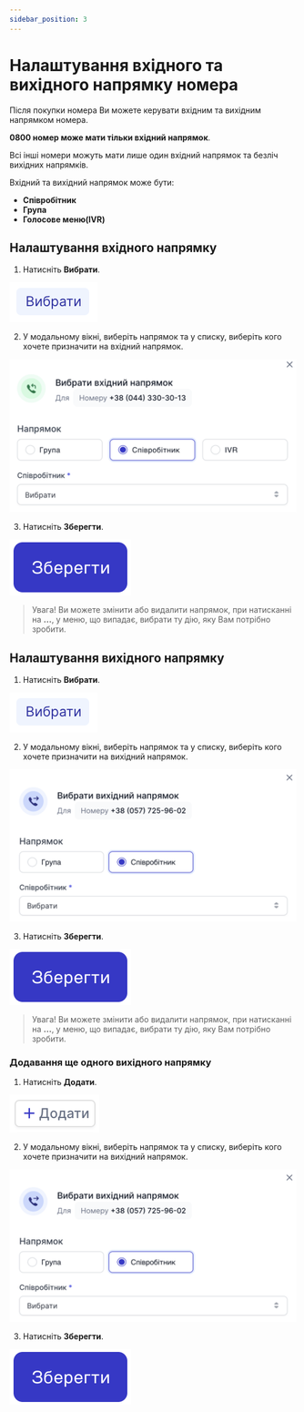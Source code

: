 ```yaml
---
sidebar_position: 3
---
```


# Налаштування вхідного та вихідного напрямку номера

Після покупки номера Ви можете керувати вхідним та вихідним напрямком номера.

**0800 номер може мати тільки вхідний напрямок**.

Всі інші номери можуть мати лише один вхідний напрямок та безліч вихідних напрямків.

Вхідний та вихідний напрямок може бути:
- **Співробітник**
- **Група**
- **Голосове меню(IVR)**

## Налаштування вхідного напрямку

1. Натисніть **Вибрати**.

![](../../img/call-processing/i-numbers-13.svg)

2. У модальному вікні, виберіть напрямок та у списку, виберіть кого хочете призначити на вхідний напрямок.

![](../../img/call-processing/i-numbers-14.svg)

3. Натисніть **Зберегти**.

![](../../img/call-processing/i-numbers-15.svg)

> Увага! Ви можете змінити або видалити напрямок, при натисканні на **...**, у меню, що випадає, вибрати ту дію, яку Вам потрібно зробити.

## Налаштування вихідного напрямку

1. Натисніть **Вибрати**.

![](../../img/call-processing/i-numbers-13.svg)

2. У модальному вікні, виберіть напрямок та у списку, виберіть кого хочете призначити на вихідний напрямок.

![](../../img/call-processing/outgoing-line-block.svg)

3. Натисніть **Зберегти**.

![](../../img/call-processing/i-numbers-15.svg)

> Увага! Ви можете змінити або видалити напрямок, при натисканні на **...**, у меню, що випадає, вибрати ту дію, яку Вам потрібно зробити.

### Додавання ще одного вихідного напрямку

1. Натисніть **Додати**.

![](../../img/call-processing/i-numbers-16.svg)

2. У модальному вікні, виберіть напрямок та у списку, виберіть кого хочете призначити на вихідний напрямок.

![](../../img/call-processing/outgoing-line-block.svg)

3. Натисніть **Зберегти**.

![](../../img/call-processing/i-numbers-15.svg)